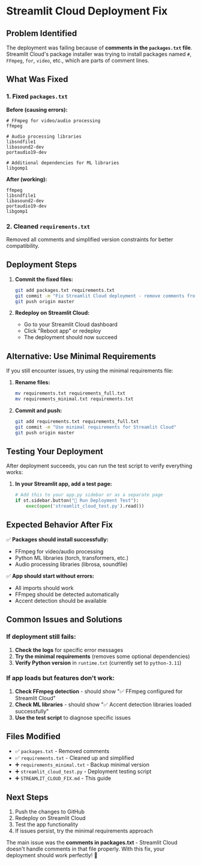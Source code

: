 # Streamlit Cloud Deployment Fix

## Problem Identified

The deployment was failing because of **comments in the `packages.txt` file**. Streamlit Cloud's package installer was trying to install packages named `#`, `FFmpeg`, `for`, `video`, etc., which are parts of comment lines.

## What Was Fixed

### 1. Fixed `packages.txt`
**Before (causing errors):**
```
# FFmpeg for video/audio processing
ffmpeg

# Audio processing libraries
libsndfile1
libasound2-dev
portaudio19-dev

# Additional dependencies for ML libraries
libgomp1
```

**After (working):**
```
ffmpeg
libsndfile1
libasound2-dev
portaudio19-dev
libgomp1
```

### 2. Cleaned `requirements.txt`
Removed all comments and simplified version constraints for better compatibility.

## Deployment Steps

1. **Commit the fixed files:**
   ```bash
   git add packages.txt requirements.txt
   git commit -m "Fix Streamlit Cloud deployment - remove comments from packages.txt"
   git push origin master
   ```

2. **Redeploy on Streamlit Cloud:**
   - Go to your Streamlit Cloud dashboard
   - Click "Reboot app" or redeploy
   - The deployment should now succeed

## Alternative: Use Minimal Requirements

If you still encounter issues, try using the minimal requirements file:

1. **Rename files:**
   ```bash
   mv requirements.txt requirements_full.txt
   mv requirements_minimal.txt requirements.txt
   ```

2. **Commit and push:**
   ```bash
   git add requirements.txt requirements_full.txt
   git commit -m "Use minimal requirements for Streamlit Cloud"
   git push origin master
   ```

## Testing Your Deployment

After deployment succeeds, you can run the test script to verify everything works:

1. **In your Streamlit app, add a test page:**
   ```python
   # Add this to your app.py sidebar or as a separate page
   if st.sidebar.button("🧪 Run Deployment Test"):
       exec(open('streamlit_cloud_test.py').read())
   ```

## Expected Behavior After Fix

✅ **Packages should install successfully:**
- FFmpeg for video/audio processing
- Python ML libraries (torch, transformers, etc.)
- Audio processing libraries (librosa, soundfile)

✅ **App should start without errors:**
- All imports should work
- FFmpeg should be detected automatically
- Accent detection should be available

## Common Issues and Solutions

### If deployment still fails:

1. **Check the logs** for specific error messages
2. **Try the minimal requirements** (removes some optional dependencies)
3. **Verify Python version** in `runtime.txt` (currently set to `python-3.11`)

### If app loads but features don't work:

1. **Check FFmpeg detection** - should show "✅ FFmpeg configured for Streamlit Cloud"
2. **Check ML libraries** - should show "✅ Accent detection libraries loaded successfully"
3. **Use the test script** to diagnose specific issues

## Files Modified

- ✅ `packages.txt` - Removed comments
- ✅ `requirements.txt` - Cleaned up and simplified
- ➕ `requirements_minimal.txt` - Backup minimal version
- ➕ `streamlit_cloud_test.py` - Deployment testing script
- ➕ `STREAMLIT_CLOUD_FIX.md` - This guide

## Next Steps

1. Push the changes to GitHub
2. Redeploy on Streamlit Cloud
3. Test the app functionality
4. If issues persist, try the minimal requirements approach

The main issue was the **comments in packages.txt** - Streamlit Cloud doesn't handle comments in that file properly. With this fix, your deployment should work perfectly! 🚀 